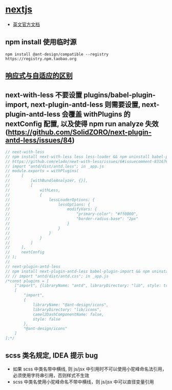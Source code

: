 # [nextjs](http://nextjs.frontendx.cn/docs)

-   [英文官方文档](https://nextjs.org/docs)

## npm install 使用临时源

```shell
npm install @ant-design/compatible --registry https://registry.npm.taobao.org
```

## [响应式与自适应的区别](https://www.cnblogs.com/qianduanchenbao/p/10198834.html)

## next-with-less 不要设置 plugins/babel-plugin-import, next-plugin-antd-less 则需要设置, next-plugin-antd-less 会覆盖 withPlugins 的 nextConfig 配置, 以及使得 npm run analyze 失效(https://github.com/SolidZORO/next-plugin-antd-less/issues/84)

```javascript
// next-with-less
// npm install next-with-less less less-loader && npm uninstall babel-plugin-import next-plugin-antd-less && remove plugins in babel.config.js
// https://github.com/elado/next-with-less/issues/6#issuecomment-831676037
// import "antd/dist/antd.less"; in _app.js
// module.exports = withPlugins(
//     [
//         [withBundleAnalyzer, {}],
//         [
//             withLess,
//             {
//                 lessLoaderOptions: {
//                     lessOptions: {
//                         modifyVars: {
//                             "primary-color": "#ff0000",
//                             "border-radius-base": "2px"
//                         }
//                     }
//                 }
//             }
//         ]
//     ],
//     nextConfig
// );
//
// next-plugin-antd-less
// npm install next-plugin-antd-less babel-plugin-import && npm uninstall next-with-less less less-loader && add plugins(the follow code) in babel.config.js
// // import "antd/dist/antd.css"; in _app.js
/*const plugins = [
    ["import", {libraryName: "antd", libraryDirectory: "lib", style: true}, "antd"],
    [
        "import",
        {
            libraryName: "@ant-design/icons",
            libraryDirectory: "lib/icons",
            camel2DashComponentName: false,
            style: false
        },
        "@ant-design/icons"
    ]
];*/
```

## scss 类名规定, IDEA 提示 bug

-   如果 scss 中类名带中横线, 则 js/jsx 中引用时不可以使用小驼峰命名法引用，必须使用字符串引用，否则样式不生效
-   scss 中类名使用小驼峰命名不带中横线，则 js/jsx 中可以直径变量引用
